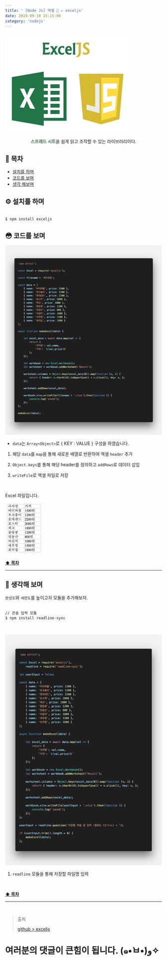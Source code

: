 ```yaml
---
title: ' [Node Js] 엑셀 📗 ▻ exceljs'
date: 2019-09-10 15:15:00
category: 'nodejs'
---
```


![](../../../assets/nodejs/exceljs/nodejs.exceljs.logo.png)
  
<center><strong style="color:#3C734B">스프레드 시트</strong>을 쉽게 읽고 조작할 수 있는 라이브러리이다.</center>

## **💎 목차**
  * [설치를 하며](#-설치를-하며)
  * [코드를 보며](#-코드를-보며)
  * [생각 해보며](#-생각해-보며)

## **⚙️ 설치를 하며**

```sh

$ npm install exceljs

```

## **😳 코드를 보며**

![](../../../assets/nodejs/exceljs/nodejs.exceljs.1.png)
<br />

- `data`는 `Array<Object>`로 { KEY : VALUE } 구성을 하였습니다.

1. 해당 `data`를 `map`을 통해 새로운 배열로 반환하여 엑셀 `header` 추가

2. `Object.keys`를 통해 해당 header를 정의하고 `addRows`로 데이터 삽입

3. `writeFile`로 엑셀 파일로 저장

<br />

Excel 파일입니다.

![](../../../assets/nodejs/exceljs/nodejs.exceljs.2.png)
<br />

**[⬆ 목차](#-목차)**

---

## **🤔 생각해 보며**

`완성도`와 `세련도`를 높이고자 모듈을 추가해보자.


```sh

// 콘솔 입력 모듈
$ npm install readline-sync

```

<br />

![](../../../assets/nodejs/exceljs/nodejs.exceljs.3.png)
<br />

1. `readline` 모듈을 통해 저장할 파일명 입력

<br />

**[⬆ 목차](#-목차)**

---

<br />

> 출처
>
> <a href="https://github.com/bynodejs/exceljs" target="_blank">github > exceljs</a>

# 여러분의 댓글이 큰힘이 됩니다. (๑•̀ㅂ•́)و✧
